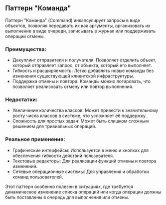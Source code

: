 ## Паттерн "Команда"

Паттерн "Команда" (Command) инкапсулирует запросы в виде объектов, позволяя передавать их как аргументы, организовать их выполнение в виде очереди, записывать в журнал или поддерживать операции отмены.

### Преимущества:
* Декуплинг отправителя и получателя: Позволяет отделить объект, который отправляет запрос, от объекта, который его выполняет.
* Гибкость и расширяемость: Легко добавлять новые команды без изменения существующей клиентской инфраструктуры.
* Поддержка отмены и повтора: Команды можно логировать, что позволяет реализовать отмену или повтор выполнения.

### Недостатки:
* Увеличение количества классов: Может привести к значительному росту числа классов в системе, что усложняет её поддержку.
* Сложность для простых задач: Может быть слишком сложным решением для тривиальных операций.

### Реальное применение:
* Графические интерфейсы: Используется в меню и кнопках для обеспечения гибкости действий пользователя.
* Текстовые редакторы: Для реализации функций отмены и повтора изменений.
* Сетевые операционные системы: Для управления и обработки команд пользователей.

Этот паттерн особенно полезен в ситуациях, где требуется динамическое изменение списка операций или когда операции должны быть поставлены в очередь для выполнения или отмены.